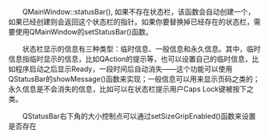 &emsp;&emsp;QMainWindow::statusBar(), 如果不存在状态栏，该函数会自动创建一个，如果已经创建则会返回这个状态栏的指针。如果你要替换掉已经存在的状态栏，需要使用QMainWindow的setStatusBar()函数。

&emsp;&emsp;状态栏显示的信息有三种类型：临时信息、一般信息和永久信息。其中，临时信息指临时显示的信息，比如QAction的提示等，也可以设置自己的临时信息，比如程序启动之后显示Ready，一段时间后自动消失——这个功能可以使用QStatusBar的showMessage()函数来实现；一般信息可以用来显示页码之类的；永久信息是不会消失的信息，比如可以在状态栏提示用户Caps Lock键被按下之类。

&emsp;&emsp;QStatusBar右下角的大小控制点可以通过setSizeGripEnabled()函数来设置是否存在